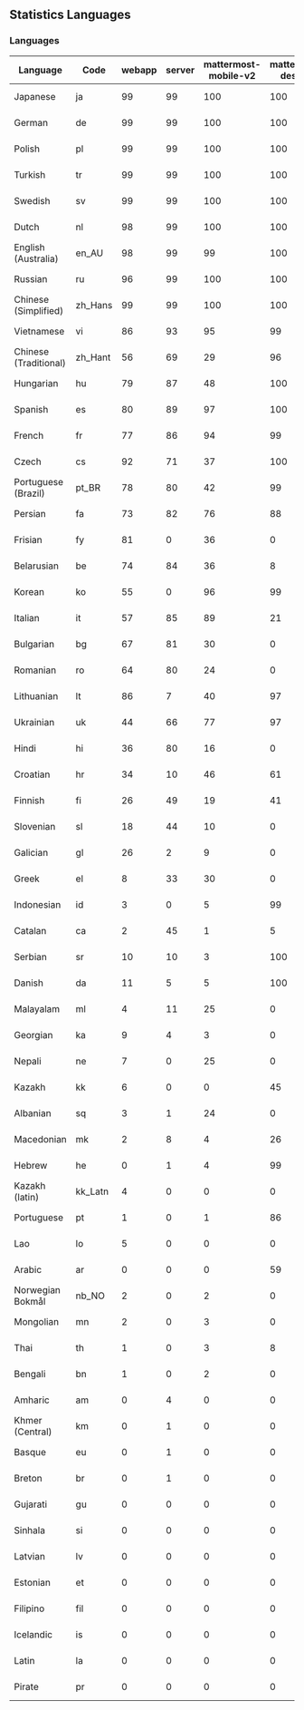 ## Statistics Languages ##
###  Languages  ###
|Language|Code|webapp|server|mattermost-mobile-v2|mattermost-desktop|playbook-webapp|calls-webapp|Total|Last Modified|
|---|---|---|---|---|---|---|---|---|---|
|Japanese|ja| 99| 99| 100| 100| 0| 100| 99|2024-04-15T10:51:13.267305Z|
|German|de| 99| 99| 100| 100| 0| 100| 99|2024-04-15T10:46:19.366187Z|
|Polish|pl| 99| 99| 100| 100| 0| 100| 99|2024-04-15T10:54:57.497977Z|
|Turkish|tr| 99| 99| 100| 100| 0| 97| 99|2024-04-15T10:57:50.663516Z|
|Swedish|sv| 99| 99| 100| 100| 0| 97| 99|2024-04-15T10:57:22.760269Z|
|Dutch|nl| 98| 99| 100| 100| 0| 97| 99|2024-04-15T10:54:44.242096Z|
|English (Australia)|en_AU| 98| 99| 99| 100| 0| 0| 99|2024-04-15T10:46:50.972835Z|
|Russian|ru| 96| 99| 100| 100| 0| 66| 95|2024-04-15T10:56:11.595690Z|
|Chinese (Simplified)|zh_Hans| 99| 99| 100| 100| 0| 97| 94|2024-04-15T10:58:32.160341Z|
|Vietnamese|vi| 86| 93| 95| 99| 0| 86| 89|2024-04-15T10:58:17.407757Z|
|Chinese (Traditional)|zh_Hant| 56| 69| 29| 96| 0| 14| 87|2024-04-15T10:58:46.549328Z|
|Hungarian|hu| 79| 87| 48| 100| 0| 0| 79|2024-04-15T10:50:16.633596Z|
|Spanish|es| 80| 89| 97| 100| 0| 25| 79|2024-04-15T10:47:05.157732Z|
|French|fr| 77| 86| 94| 99| 0| 51| 78|2024-04-15T10:48:32.704470Z|
|Czech|cs| 92| 71| 37| 100| 0| 94| 77|2024-04-15T10:45:48.759388Z|
|Portuguese (Brazil)|pt_BR| 78| 80| 42| 99| 0| 86| 75|2024-04-15T10:55:27.348210Z|
|Persian|fa| 73| 82| 76| 88| 0| 0| 72|2024-04-15T10:47:49.624730Z|
|Frisian|fy| 81| 0| 36| 0| 0| 0| 71|2024-04-15T10:48:47.797504Z|
|Belarusian|be| 74| 84| 36| 8| 0| 0| 70|2024-04-15T10:44:34.474500Z|
|Korean|ko| 55| 0| 96| 99| 0| 86| 66|2024-04-15T10:52:20.926021Z|
|Italian|it| 57| 85| 89| 21| 0| 21| 66|2024-04-15T10:50:58.949729Z|
|Bulgarian|bg| 67| 81| 30| 0| 0| 0| 65|2024-04-15T10:44:48.852793Z|
|Romanian|ro| 64| 80| 24| 0| 0| 0| 62|2024-04-15T10:55:55.756379Z|
|Lithuanian|lt| 86| 7| 40| 97| 0| 77| 61|2024-04-15T10:53:03.340437Z|
|Ukrainian|uk| 44| 66| 77| 97| 0| 0| 55|2024-04-15T10:58:03.002049Z|
|Hindi|hi| 36| 80| 16| 0| 0| 0| 44|2024-04-15T10:49:46.080643Z|
|Croatian|hr| 34| 10| 46| 61| 0| 94| 35|2024-04-15T10:49:59.443103Z|
|Finnish|fi| 26| 49| 19| 41| 0| 0| 31|2024-04-15T10:48:05.075000Z|
|Slovenian|sl| 18| 44| 10| 0| 0| 0| 22|2024-04-15T10:56:40.668781Z|
|Galician|gl| 26| 2| 9| 0| 0| 0| 17|2024-04-15T10:49:03.130620Z|
|Greek|el| 8| 33| 30| 0| 0| 0| 17|2024-04-15T10:46:34.981816Z|
|Indonesian|id| 3| 0| 5| 99| 0| 0| 14|2024-04-15T10:50:31.741449Z|
|Catalan|ca| 2| 45| 1| 5| 0| 0| 13|2024-04-15T10:45:33.151087Z|
|Serbian|sr| 10| 10| 3| 100| 0| 0| 12|2024-04-15T10:57:09.485127Z|
|Danish|da| 11| 5| 5| 100| 0| 0| 12|2024-04-15T10:46:04.841708Z|
|Malayalam|ml| 4| 11| 25| 0| 0| 0| 9|2024-04-15T10:53:45.849324Z|
|Georgian|ka| 9| 4| 3| 0| 0| 0| 7|2024-04-15T10:51:25.432044Z|
|Nepali|ne| 7| 0| 25| 0| 0| 0| 7|2024-04-15T10:54:28.963326Z|
|Kazakh|kk| 6| 0| 0| 45| 0| 0| 6|2024-04-15T10:51:54.003574Z|
|Albanian|sq| 3| 1| 24| 0| 0| 0| 5|2024-04-15T10:56:55.674966Z|
|Macedonian|mk| 2| 8| 4| 26| 0| 0| 5|2024-04-15T10:53:32.425602Z|
|Hebrew|he| 0| 1| 4| 99| 0| 0| 4|2024-04-15T10:49:30.879117Z|
|Kazakh (latin)|kk_Latn| 4| 0| 0| 0| 0| 0| 4|2024-04-15T10:51:39.598342Z|
|Portuguese|pt| 1| 0| 1| 86| 0| 0| 3|2024-04-15T10:55:40.837787Z|
|Lao|lo| 5| 0| 0| 0| 0| 0| 3|2024-04-15T10:52:48.863974Z|
|Arabic|ar| 0| 0| 0| 59| 0| 0| 2|2024-04-15T10:44:18.493285Z|
|Norwegian Bokmål|nb_NO| 2| 0| 2| 0| 0| 0| 2|2024-04-15T10:54:14.737727Z|
|Mongolian|mn| 2| 0| 3| 0| 0| 0| 2|2024-04-15T10:54:00.674525Z|
|Thai|th| 1| 0| 3| 8| 0| 0| 1|2024-04-15T10:57:36.210707Z|
|Bengali|bn| 1| 0| 2| 0| 0| 0| 1|2024-04-15T10:45:02.048630Z|
|Amharic|am| 0| 4| 0| 0| 0| 0| 1|2024-04-15T10:44:04.592889Z|
|Khmer (Central)|km| 0| 1| 0| 0| 0| 0| 0|2024-04-15T10:52:07.478751Z|
|Basque|eu| 0| 1| 0| 0| 0| 0| 0|2024-04-15T10:47:35.420105Z|
|Breton|br| 0| 1| 0| 0| 0| 0| 0|2024-04-15T10:45:18.218315Z|
|Gujarati|gu| 0| 0| 0| 0| 0| 0| 0|2024-04-15T10:49:16.851151Z|
|Sinhala|si| 0| 0| 0| 0| 0| 0| 0|2024-04-15T10:56:25.490709Z|
|Latvian|lv| 0| 0| 0| 0| 0| 0| 0|2024-04-15T10:53:18.075394Z|
|Estonian|et| 0| 0| 0| 0| 0| 0| 0|2024-04-15T10:47:20.586724Z|
|Filipino|fil| 0| 0| 0| 0| 0| 0| 0|2024-04-15T10:48:18.186259Z|
|Icelandic|is| 0| 0| 0| 0| 0| 0| 0|2024-04-15T10:50:44.218198Z|
|Latin|la| 0| 0| 0| 0| 0| 0| 0|2024-04-15T10:52:35.293838Z|
|Pirate|pr| 0| 0| 0| 0| 0| 0| 0|2024-04-15T10:55:12.352575Z|
